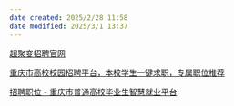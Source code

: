 ```yaml
---
date created: 2025/2/28 11:58
date modified: 2025/3/1 13:37
---
```

[超聚变招聘官网](https://career.xfusion.com/OfficialPortal/#/delivery?selectType=2)

[重庆市高校校园招聘平台，本校学生一键求职，专属职位推荐](https://chongqing.applyoffer.com/#/)

[招聘职位 - 重庆市普通高校毕业生智慧就业平台](https://www.cqbys.com/job/search)
